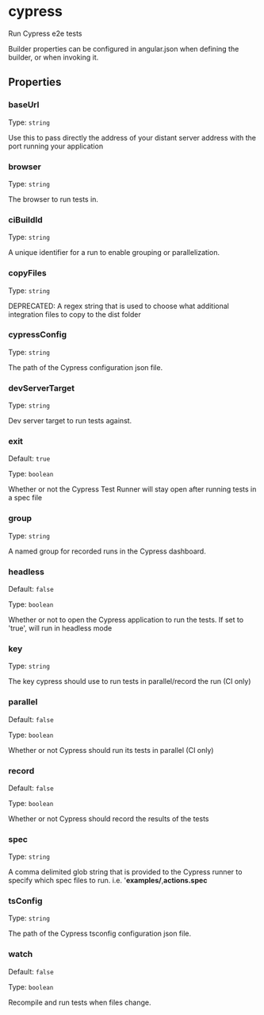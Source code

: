 # cypress

Run Cypress e2e tests

Builder properties can be configured in angular.json when defining the builder, or when invoking it.

## Properties

### baseUrl

Type: `string`

Use this to pass directly the address of your distant server address with the port running your application

### browser

Type: `string`

The browser to run tests in.

### ciBuildId

Type: `string`

A unique identifier for a run to enable grouping or parallelization.

### copyFiles

Type: `string`

DEPRECATED: A regex string that is used to choose what additional integration files to copy to the dist folder

### cypressConfig

Type: `string`

The path of the Cypress configuration json file.

### devServerTarget

Type: `string`

Dev server target to run tests against.

### exit

Default: `true`

Type: `boolean`

Whether or not the Cypress Test Runner will stay open after running tests in a spec file

### group

Type: `string`

A named group for recorded runs in the Cypress dashboard.

### headless

Default: `false`

Type: `boolean`

Whether or not to open the Cypress application to run the tests. If set to 'true', will run in headless mode

### key

Type: `string`

The key cypress should use to run tests in parallel/record the run (CI only)

### parallel

Default: `false`

Type: `boolean`

Whether or not Cypress should run its tests in parallel (CI only)

### record

Default: `false`

Type: `boolean`

Whether or not Cypress should record the results of the tests

### spec

Type: `string`

A comma delimited glob string that is provided to the Cypress runner to specify which spec files to run. i.e. '**examples/**,**actions.spec**

### tsConfig

Type: `string`

The path of the Cypress tsconfig configuration json file.

### watch

Default: `false`

Type: `boolean`

Recompile and run tests when files change.
